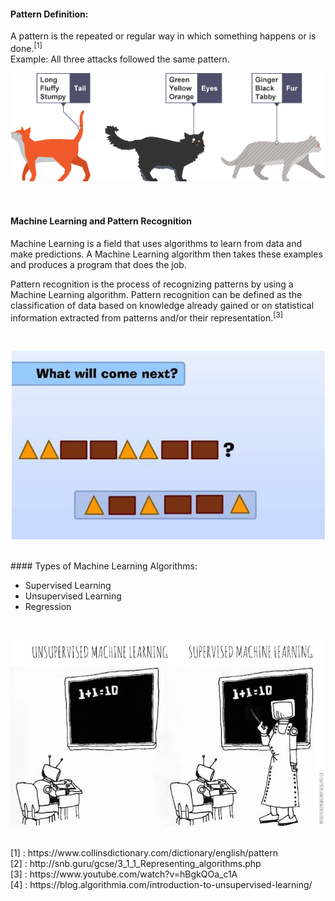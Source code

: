 
#### Pattern Definition:

A pattern is the repeated or regular way in which something happens or is done.<sup>[1]</sup><br/>
Example: All three attacks followed the same pattern.
<br/>
<p align="center"><img src="Images/pattern_bbc.png" /></p>
<br/>

#### Machine Learning and Pattern Recognition 
Machine Learning is a field that uses algorithms to learn from data and make predictions. A Machine Learning algorithm then takes these examples and produces a program that does the job. 

Pattern recognition is the process of recognizing patterns by using a Machine Learning algorithm. Pattern recognition can be defined as the classification of data based on knowledge already gained or on statistical information extracted from patterns and/or their representation.<sup>[3]</sup>

<br/>
<p align="center"><img src="Images/WhatIsNextPattern.jpg" /></p>
<br/>
#### Types of Machine Learning Algorithms:

+ Supervised Learning
+ Unsupervised Learning
+ Regression
<br/>
<p align="center"><img src="Images/Supervised_Unsupervised.jpg" /></p>
<br/>
[1] : https://www.collinsdictionary.com/dictionary/english/pattern<br/>
[2] : http://snb.guru/gcse/3_1_1_Representing_algorithms.php<br/>
[3] : https://www.youtube.com/watch?v=hBgkQOa_c1A<br/>
[4] : https://blog.algorithmia.com/introduction-to-unsupervised-learning/





